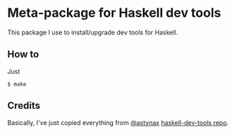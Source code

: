 # Meta-package for Haskell dev tools

This package I use to install/upgrade dev tools for Haskell.

## How to

Just

```
$ make
```

## Credits

Basically, I've just copied everything from
[@astynax](https://github.com/astynax) [haskell-dev-tools repo](https://github.com/astynax/haskell-dev-tools).

